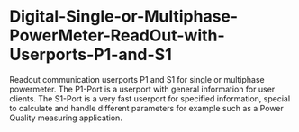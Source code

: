 # Digital-Single-or-Multiphase-PowerMeter-ReadOut-with-Userports-P1-and-S1
Readout communication userports P1 and S1 for single or multiphase powermeter.
The P1-Port is a userport with general information for user clients.
The S1-Port is a very fast userport for specified information, special to calculate and handle different parameters for example such as a  Power Quality measuring application. 
